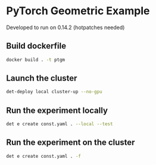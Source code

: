 # PyTorch Geometric Example

Developed to run on 0.14.2 (hotpatches needed)

## Build dockerfile

```sh
docker build . -t ptgm
```

## Launch the cluster

```sh
det-deploy local cluster-up --no-gpu
```

## Run the experiment locally

```sh
det e create const.yaml . --local --test
```

## Run the experiment on the cluster

```sh
det e create const.yaml . -f
```
